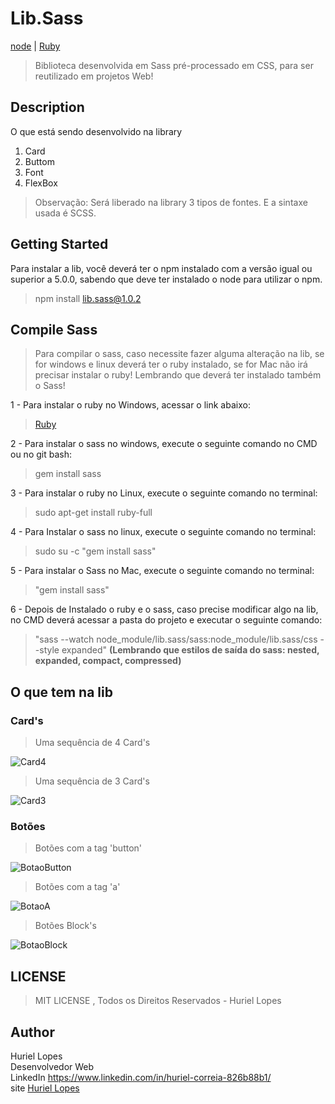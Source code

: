 # Lib.Sass

[node](https://nodejs.org/en/) | [Ruby](https://www.ruby-lang.org/pt/downloads/)

> Biblioteca desenvolvida em Sass pré-processado em CSS, para ser reutilizado em projetos Web!

## Description

O que está sendo desenvolvido na library

<ol>
	<li>Card</li>
	<li>Buttom</li>
	<li>Font</li>
	<li>FlexBox</li>
</ol>

> Observação: Será liberado na library 3 tipos de fontes. E a sintaxe usada é SCSS.

## Getting Started

Para instalar a lib, você deverá ter o npm instalado com a versão igual ou superior a 5.0.0, sabendo que deve ter instalado o node para utilizar o npm.

> npm install lib.sass@1.0.2

## Compile Sass

> Para compilar o sass, caso necessite fazer alguma alteração na lib, se for windows e linux deverá ter o ruby instalado, se for Mac não irá precisar instalar o ruby! Lembrando que deverá ter instalado também o Sass!

1 - Para instalar o ruby no Windows, acessar o link abaixo: 
	
>	[Ruby](https://www.ruby-lang.org/pt/downloads/)

2 - Para instalar o sass no windows, execute o seguinte comando no CMD ou no git bash:

>	gem install sass

3 - Para instalar o ruby no Linux, execute o seguinte comando no terminal:
	
>	sudo apt-get install ruby-full

4 - Para Instalar o sass no linux, execute o seguinte comando no terminal: 

>	sudo su -c "gem install sass"

5 - Para instalar o Sass no Mac, execute o seguinte comando no terminal: 

>	"gem install sass"

6 - Depois de Instalado o ruby e o sass, caso precise modificar algo na lib, no CMD deverá acessar a pasta do projeto e executar o seguinte comando: 

>	"sass --watch node_module/lib.sass/sass:node_module/lib.sass/css --style expanded" <strong>(Lembrando que estilos de saída do sass: nested, expanded, compact, compressed)</strong>

## O que tem na lib

### Card's

> Uma sequência de 4 Card's

![Card4](http://cdn.lopes.tech/imagens/card-4.JPG)

> Uma sequência de 3 Card's

![Card3](http://cdn.lopes.tech/imagens/card-3.JPG)

### Botões

> Botões com a tag 'button'

![BotaoButton](http://cdn.lopes.tech/imagens/button-tagButton.JPG)

> Botões com a tag 'a'

![BotaoA](http://cdn.lopes.tech/imagens/button-tagA.JPG)

> Botões Block's

![BotaoBlock](http://cdn.lopes.tech/imagens/button-ButtonBlock.JPG)

## LICENSE

> MIT LICENSE , Todos os Direitos Reservados - Huriel Lopes

## Author

Huriel Lopes <br />
Desenvolvedor Web <br />
LinkedIn <a href="https://www.linkedin.com/in/huriel-correia-826b88b1/" target="_blank">https://www.linkedin.com/in/huriel-correia-826b88b1/</a> <br />
site [Huriel Lopes](https://huriellopes.github.io)